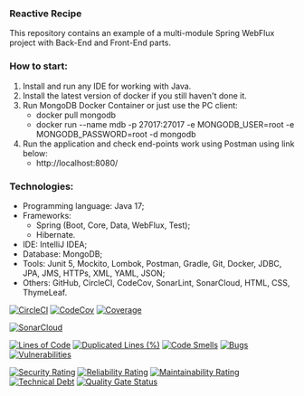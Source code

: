 ### Reactive Recipe
This repository contains an example of a multi-module Spring WebFlux project with Back-End and Front-End parts. 

 

### How to start:
1. Install and run any IDE for working with Java.
2. Install the latest version of docker if you still haven't done it.
3. Run MongoDB Docker Container or just use the PC client:
   - docker pull mongodb
   - docker run --name mdb -p 27017:27017 -e MONGODB_USER=root -e MONGODB_PASSWORD=root -d mongodb
4. Run the application and check end-points work using Postman using link below:
   - http://localhost:8080/



### Technologies:
- Programming language: Java 17;
- Frameworks:
  - Spring (Boot, Core, Data, WebFlux, Test);
  - Hibernate.
- IDE: IntelliJ IDEA;
- Database: MongoDB;
- Tools: Junit 5, Mockito, Lombok, Postman, Gradle, Git, Docker, JDBC, JPA, JMS, HTTPs, XML, YAML, JSON;
- Others: GitHub, CircleCI, CodeCov, SonarLint, SonarCloud, HTML, CSS, ThymeLeaf.

[![CircleCI](https://circleci.com/gh/Crazy-pro/reactive-recipe.svg?style=svg)](https://app.circleci.com/gh/Crazy-pro/reactive-recipe)
[![CodeCov](https://codecov.io/gh/Crazy-pro/reactive-recipe/branch/master/graph/badge.svg)](https://codecov.io/gh/Crazy-pro/reactive-recipe)
[![Coverage](https://sonarcloud.io/api/project_badges/measure?project=Crazy-pro_reactive-recipe&metric=coverage)](https://sonarcloud.io/summary/new_code?id=Crazy-pro_reactive-recipe)

[![SonarCloud](https://sonarcloud.io/images/project_badges/sonarcloud-black.svg)](https://sonarcloud.io/summary/new_code?id=Crazy-pro_reactive-recipe)

[![Lines of Code](https://sonarcloud.io/api/project_badges/measure?project=Crazy-pro_reactive-recipe&metric=ncloc)](https://sonarcloud.io/summary/new_code?id=Crazy-pro_reactive-recipe)
[![Duplicated Lines (%)](https://sonarcloud.io/api/project_badges/measure?project=Crazy-pro_reactive-recipe&metric=duplicated_lines_density)](https://sonarcloud.io/summary/new_code?id=Crazy-pro_reactive-recipe)
[![Code Smells](https://sonarcloud.io/api/project_badges/measure?project=Crazy-pro_reactive-recipe&metric=code_smells)](https://sonarcloud.io/summary/new_code?id=Crazy-pro_reactive-recipe)
[![Bugs](https://sonarcloud.io/api/project_badges/measure?project=Crazy-pro_reactive-recipe&metric=bugs)](https://sonarcloud.io/summary/new_code?id=Crazy-pro_reactive-recipe)
[![Vulnerabilities](https://sonarcloud.io/api/project_badges/measure?project=Crazy-pro_reactive-recipe&metric=vulnerabilities)](https://sonarcloud.io/summary/new_code?id=Crazy-pro_reactive-recipe)

[![Security Rating](https://sonarcloud.io/api/project_badges/measure?project=Crazy-pro_reactive-recipe&metric=security_rating)](https://sonarcloud.io/summary/new_code?id=Crazy-pro_reactive-recipe)
[![Reliability Rating](https://sonarcloud.io/api/project_badges/measure?project=Crazy-pro_reactive-recipe&metric=reliability_rating)](https://sonarcloud.io/summary/new_code?id=Crazy-pro_reactive-recipe)
[![Maintainability Rating](https://sonarcloud.io/api/project_badges/measure?project=Crazy-pro_reactive-recipe&metric=sqale_rating)](https://sonarcloud.io/summary/new_code?id=Crazy-pro_reactive-recipe)
[![Technical Debt](https://sonarcloud.io/api/project_badges/measure?project=Crazy-pro_reactive-recipe&metric=sqale_index)](https://sonarcloud.io/summary/new_code?id=Crazy-pro_reactive-recipe)
[![Quality Gate Status](https://sonarcloud.io/api/project_badges/measure?project=Crazy-pro_reactive-recipe&metric=alert_status)](https://sonarcloud.io/summary/new_code?id=Crazy-pro_reactive-recipe)
